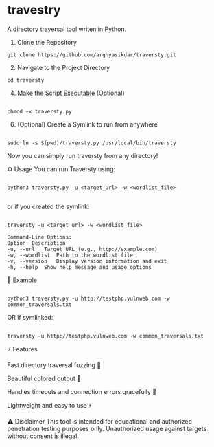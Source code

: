 # travestry
A directory traversal tool writen in Python.

1. Clone the Repository

```
git clone https://github.com/arghyasikdar/traversty.git

```

2. Navigate to the Project Directory

```
cd traversty

```

4. Make the Script Executable (Optional)

```

chmod +x traversty.py

```

6. (Optional) Create a Symlink to run from anywhere


```

sudo ln -s $(pwd)/traversty.py /usr/local/bin/traversty

```

Now you can simply run traversty from any directory!

⚙️ Usage
You can run Traversty using:

```

python3 traversty.py -u <target_url> -w <wordlist_file>


```

or if you created the symlink:

```

traversty -u <target_url> -w <wordlist_file>

```

```
Command-Line Options:
Option	Description
-u, --url	Target URL (e.g., http://example.com)
-w, --wordlist	Path to the wordlist file
-v, --version	Display version information and exit
-h, --help	Show help message and usage options

```

📌 Example

```

python3 traversty.py -u http://testphp.vulnweb.com -w common_traversals.txt

```

OR if symlinked:

```

traversty -u http://testphp.vulnweb.com -w common_traversals.txt

```

⚡ Features

Fast directory traversal fuzzing 🚀

Beautiful colored output 🎨

Handles timeouts and connection errors gracefully 🤝

Lightweight and easy to use ⚡

⚠️ Disclaimer
This tool is intended for educational and authorized penetration testing purposes only.
Unauthorized usage against targets without consent is illegal.
